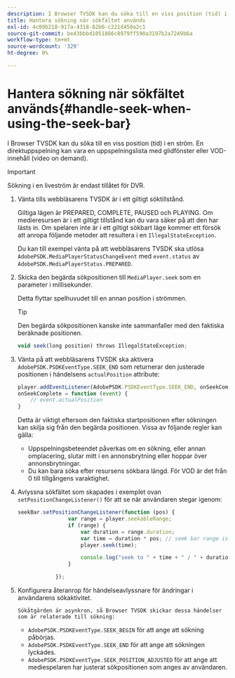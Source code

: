 ```yaml
---
description: I Browser TVSDK kan du söka till en viss position (tid) i en ström. En direktuppspelning kan vara en uppspelningslista med glidfönster eller VOD-innehåll (video on demand).
title: Hantera sökning när sökfältet används
exl-id: 4c09b218-917a-4318-82b0-c221d450a2c1
source-git-commit: be43bbbd1051886c8979ff590a3197b2a7249b6a
workflow-type: tm+mt
source-wordcount: '329'
ht-degree: 0%

---
```


# Hantera sökning när sökfältet används{#handle-seek-when-using-the-seek-bar}

I Browser TVSDK kan du söka till en viss position (tid) i en ström. En direktuppspelning kan vara en uppspelningslista med glidfönster eller VOD-innehåll (video on demand).

>[!IMPORTANT]
>
>Sökning i en liveström är endast tillåtet för DVR.

1. Vänta tills webbläsarens TVSDK är i ett giltigt söktillstånd.

   Giltiga lägen är PREPARED, COMPLETE, PAUSED och PLAYING. Om medieresursen är i ett giltigt tillstånd kan du vara säker på att den har lästs in. Om spelaren inte är i ett giltigt sökbart läge kommer ett försök att anropa följande metoder att resultera i en `IllegalStateException`.

   Du kan till exempel vänta på att webbläsarens TVSDK ska utlösa  `AdobePSDK.MediaPlayerStatusChangeEvent`  med `event.status` av `AdobePSDK.MediaPlayerStatus.PREPARED`.

1. Skicka den begärda sökpositionen till `MediaPlayer.seek` som en parameter i millisekunder.

   Detta flyttar spelhuvudet till en annan position i strömmen.

   >[!TIP]
   >
   >Den begärda sökpositionen kanske inte sammanfaller med den faktiska beräknade positionen.

   ```js
   void seek(long position) throws IllegalStateException;
   ```

1. Vänta på att webbläsarens TVSDK ska aktivera  `AdobePSDK.PSDKEventType.SEEK_END`  som returnerar den justerade positionen i händelsens `actualPosition` attribute:

   ```js
   player.addEventListener(AdobePSDK.PSDKEventType.SEEK_END, onSeekComplete); 
   onSeekComplete = function (event) {
       // event.actualPosition
   }
   ```

   Detta är viktigt eftersom den faktiska startpositionen efter sökningen kan skilja sig från den begärda positionen. Vissa av följande regler kan gälla:

   * Uppspelningsbeteendet påverkas om en sökning, eller annan omplacering, slutar mitt i en annonsbrytning eller hoppar över annonsbrytningar.
   * Du kan bara söka efter resursens sökbara längd. För VOD är det från 0 till tillgångens varaktighet.

1. Avlyssna sökfältet som skapades i exemplet ovan `setPositionChangeListener()` för att se när användaren stegar igenom:

   ```js
   seekBar.setPositionChangeListener(function (pos) { 
                   var range = player.seekableRange; 
                   if (range) { 
                       var duration = range.duration; 
                       var time = duration * pos; // seek bar range is [0,1] 
                       player.seek(time); 
   
                       console.log("seek to " + time + " / " + duration); 
                   } 
   
               }); 
   ```

1. Konfigurera återanrop för händelseavlyssnare för ändringar i användarens sökaktivitet.

       Sökåtgärden är asynkron, så Browser TVSDK skickar dessa händelser som är relaterade till sökning:
   
   * `AdobePSDK.PSDKEventType.SEEK_BEGIN` för att ange att sökning påbörjas.
   * `AdobePSDK.PSDKEventType.SEEK_END` för att ange att sökningen lyckades.
   * `AdobePSDK.PSDKEventType.SEEK_POSITION_ADJUSTED` för att ange att mediespelaren har justerat sökpositionen som anges av användaren.

